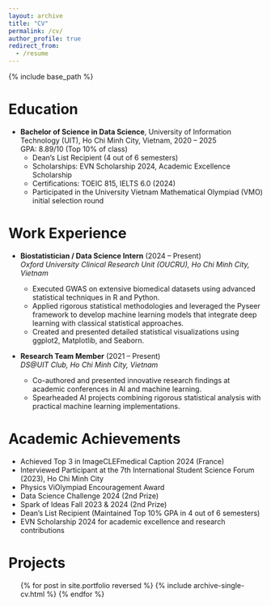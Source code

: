 ```yaml
---
layout: archive
title: "CV"
permalink: /cv/
author_profile: true
redirect_from:
  - /resume
---
```


{% include base_path %}

Education
======
* **Bachelor of Science in Data Science**, University of Information Technology (UIT), Ho Chi Minh City, Vietnam, 2020 – 2025  
  GPA: 8.89/10 (Top 10% of class)  
  - Dean’s List Recipient (4 out of 6 semesters)  
  - Scholarships: EVN Scholarship 2024, Academic Excellence Scholarship  
  - Certifications: TOEIC 815, IELTS 6.0 (2024)  
  - Participated in the University Vietnam Mathematical Olympiad (VMO) initial selection round

Work Experience
======
* **Biostatistician / Data Science Intern** (2024 – Present)  
  *Oxford University Clinical Research Unit (OUCRU), Ho Chi Minh City, Vietnam*  
  - Executed GWAS on extensive biomedical datasets using advanced statistical techniques in R and Python.  
  - Applied rigorous statistical methodologies and leveraged the Pyseer framework to develop machine learning models that integrate deep learning with classical statistical approaches.  
  - Created and presented detailed statistical visualizations using ggplot2, Matplotlib, and Seaborn.

* **Research Team Member** (2021 – Present)  
  *DS@UIT Club, Ho Chi Minh City, Vietnam*  
  - Co-authored and presented innovative research findings at academic conferences in AI and machine learning.  
  - Spearheaded AI projects combining rigorous statistical analysis with practical machine learning implementations.

Academic Achievements
======
* Achieved Top 3 in ImageCLEFmedical Caption 2024 (France)  
* Interviewed Participant at the 7th International Student Science Forum (2023), Ho Chi Minh City  
* Physics ViOlympiad Encouragement Award  
* Data Science Challenge 2024 (2nd Prize)  
* Spark of Ideas Fall 2023 & 2024 (2nd Prize)  
* Dean’s List Recipient (Maintained Top 10% GPA in 4 out of 6 semesters)  
* EVN Scholarship 2024 for academic excellence and research contributions

Projects
======
  <ul>{% for post in site.portfolio reversed %}
    {% include archive-single-cv.html %}
  {% endfor %}</ul>


